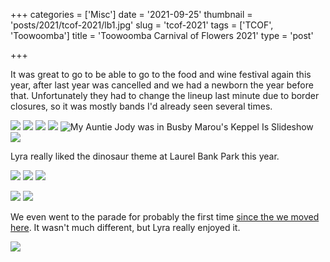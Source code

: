 +++
categories = ['Misc']
date = '2021-09-25'
thumbnail = 'posts/2021/tcof-2021/lb1.jpg'
slug = 'tcof-2021'
tags = ['TCOF', 'Toowoomba']
title = 'Toowoomba Carnival of Flowers 2021'
type = 'post'

+++

It was great to go to be able to go to the food and wine festival again this year, after last year was cancelled and we had a newborn the year before that. Unfortunately they had to change the lineup last minute due to border closures, so it was mostly bands I'd already seen several times.

![](fw1.jpg)
![](fw2.jpg)
![](fw3.jpg)
![](fw4.jpg)
![](fw5.jpg "My Auntie Jody was in Busby Marou's Keppel Is Slideshow")
![](fw6.jpg)

Lyra really liked the dinosaur theme at Laurel Bank Park this year.

![](lb1.jpg)
![](lb2.jpg)
![](lb3.jpg)

![](qp1.jpg)
![](qp2.jpg)

We even went to the parade for probably the first time [since the we moved here](/posts/2012/tcof-parade/). It wasn't much different, but Lyra really enjoyed it.

![](parade.jpg)
